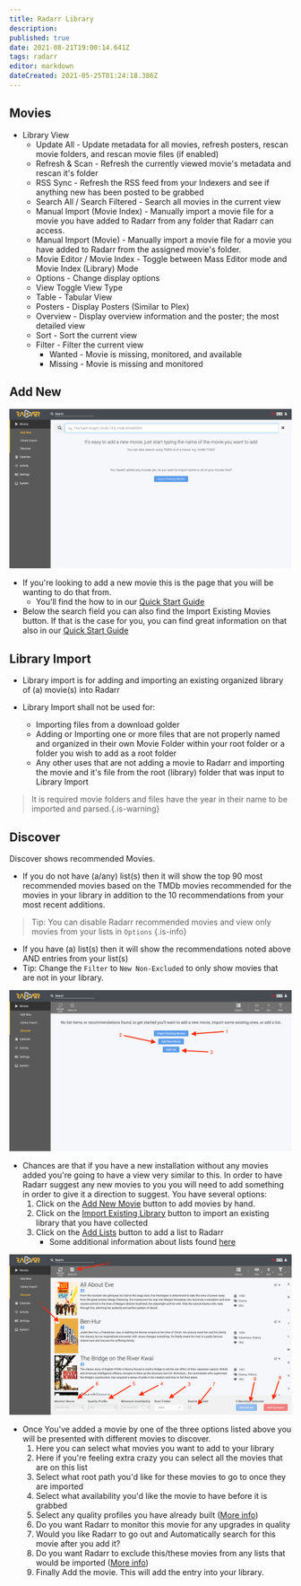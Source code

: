```yaml
---
title: Radarr Library
description: 
published: true
date: 2021-08-21T19:00:14.641Z
tags: radarr
editor: markdown
dateCreated: 2021-05-25T01:24:18.386Z
---
```


## Movies

- Library View
  - Update All - Update metadata for all movies, refresh posters, rescan movie folders, and rescan movie files (if enabled)
  - Refresh & Scan - Refresh the currently viewed movie's metadata and rescan it's folder
  - RSS Sync - Refresh the RSS feed from your Indexers and see if anything new has been posted to be grabbed
  - Search All / Search Filtered - Search all movies in the current view
  - Manual Import (Movie Index) - Manually import a movie file for a movie you have added to Radarr from any folder that Radarr can access.
  - Manual Import (Movie) - Manually import a movie file for a movie you have added to Radarr from the assigned movie's folder.
  - Movie Editor / Movie Index - Toggle between Mass Editor mode and Movie Index (Library) Mode
  - Options - Change display options
  - View Toggle View Type
  - Table - Tabular View
  - Posters - Display Posters (Similar to Plex)
  - Overview - Display overview information and the poster; the most detailed view
  - Sort - Sort the current view
  - Filter - Filter the current view
    - Wanted - Movie is missing, monitored, and available
    - Missing - Movie is missing and monitored

## Add New

![radarr-add-new-empty.png](/assets/radarr/radarr-add-new-empty.png)

- If you're looking to add a new movie this is the page that you will be wanting to do that from.
  - You'll find the how to in our [Quick Start Guide](/radarr/quick-start-guide)
- Below the search field you can also find the Import Existing Movies button. If that is the case for you, you can find great information on that also in our [Quick Start Guide](/radarr/quick-start-guide)

## Library Import

- Library import is for adding and importing an existing organized library of (a) movie(s) into Radarr

- Library Import shall not be used for:
  - Importing files from a download golder
  - Adding or Importing one or more files that are not properly named and organized in their own Movie Folder within your root folder or a folder you wish to add as a root folder
  - Any other uses that are not adding a movie to Radarr and importing the movie and it's file from the root (library) folder that was input to Library Import
  
> It is required movie folders and files have the year in their name to be imported and parsed.{.is-warning}

## Discover
  
Discover shows recommended Movies.

- If you do not have (a/any) list(s) then it will show the top 90 most recommended movies based on the TMDb movies recommended for the movies in your library in addition to the 10 recommendations from your most recent additions.

>Tip: You can disable Radarr recommended movies and view only movies from your lists in `Options`
{.is-info}

- If you have (a) list(s) then it will show the recommendations noted above AND entries from your list(s)
- Tip: Change the `Filter` to `New Non-Excluded` to only show movies that are not in your library.

![radarr-discover-empty.png](/assets/radarr/radarr-discover-empty.png)

- Chances are that if you have a new installation without any movies
    added you're going to have a view very similar to this. In order to
    have Radarr suggest any new movies to you you will need to add
    something in order to give it a direction to suggest. You have
    several options:
    1. Click on the [Add New Movie](/radarr/library#add-new) button to add movies by hand.
    1. Click on the [Import Existing Library](/radarr/library#library-import) button to import an existing library that you have collected
    1. Click on the [Add Lists](/radarr/settings#lists) button to add a list to Radarr
         - Some additional information about lists found [here](/radarr/faq#what-are-lists-and-what-can-they-do-for-me)

![radarr-discover-add-new-movies.png](/assets/radarr/radarr-discover-add-new-movies.png)

- Once You've added a movie by one of the three options listed above you will be presented with different movies to discover.
    1. Here you can select what movies you want to add to your library
    1. Here if you're feeling extra crazy you can select all the movies that are on this list
    1. Select what root path you'd like for these movies to go to once they are imported
    1. Select what availability you'd like the movie to have before it is grabbed
    1. Select any quality profiles you have already built ([More info](/radarr/settings#quality-profiles))
    1. Do you want Radarr to monitor this movie for any upgrades in quality
    1. Would you like Radarr to go out and Automatically search for this movie after you add it?
    1. Do you want Radarr to exclude this/these movies from any lists that would be imported ([More info](/radarr/settings#list-exclusion))
    1. Finally Add the movie. This will add the entry into your library.
